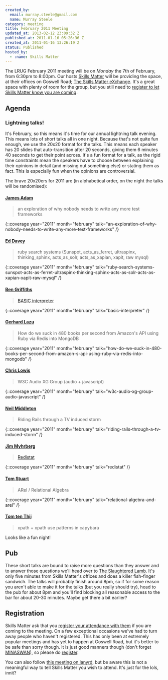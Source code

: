 ```yaml
---
created_by:
  email: murray.steele@gmail.com
  name: Murray Steele
category: meeting
title: February 2011 Meeting
updated_at: 2013-02-12 23:09:32 Z
published_at: 2011-01-16 05:26:36 Z
created_at: 2011-01-16 13:26:19 Z
status: Published
hosted_by:
  - :name: Skills Matter
---
```


The <span class="summary">LRUG February 2011 meeting</span> will be on <span class="dtstart"><span class="value" title="20110207">*Monday* the 7th of February</span>, from <span class="value" title="18:30">6:30pm</span></span> to <span class="dtend" title="20110207T20:00">8:00pm</span>.  Our hosts [Skills Matter](http://skillsmatter.com/) will be providing the space, at <span class="location hcard">their offices on <span class="adr">Goswell Road</span>; <span class="url">[<span class="fn">The Skills Matter eXchange</span>](http://skillsmatter.com/location-details/design-architecture/484/96)</span></span>.  It's a great space with plenty of room for the group, but you still need to <a href="#feb11registration">register to let Skills Matter know you are coming</a>.

Agenda
------

### Lightning talks!

It's February, so this means it's time for our annual lightning talk evening.  This means lots of short talks all in one night.  Because that's not quite fun enough, we use the 20x20 format for the talks.  This means each speaker has 20 slides that auto-transition after 20 seconds, giving them 6 minutes 40 seconds to get their point across.  It's a fun format for a talk, as the rigid time constraints mean the speakers have to choose between explaining their opinions in detail (and missing out something else) or stating them as fact.  This is especially fun when the opinions are controversial.

The brave 20x20ers for 2011 are (in alphabetical order, on the night the talks will be randomised):

#### [James Adam](http://twitter.com/lazyatom)

> an exploration of why nobody needs to write any more test frameworks

{::coverage year="2011" month="february" talk="an-exploration-of-why-nobody-needs-to-write-any-more-test-frameworks" /}

#### [Ed Davey](http://twitter.com/misteredavey)

> ruby search systems (Sunspot, acts\_as\_ferret, ultraspinx,
> thinking\_sphinx, acts\_as\_solr, acts\_as\_xapian, xapit, raw mysql)

{::coverage year="2011" month="february" talk="ruby-search-systems-sunspot-acts-as-ferret-ultraspinx-thinking-sphinx-acts-as-solr-acts-as-xapian-xapit-raw-mysql" /}

#### [Ben Griffiths](http://twitter.com/beng)

> [BASIC interpreter](https://github.com/techbelly/BASIC)

{::coverage year="2011" month="february" talk="basic-interpreter" /}

#### [Gerhard Lazu](http://twitter.com/gerhardlazu)

> How do we suck in 480 books per second from Amazon's API using Ruby via Redis into MongoDB

{::coverage year="2011" month="february" talk="how-do-we-suck-in-480-books-per-second-from-amazon-s-api-using-ruby-via-redis-into-mongodb" /}

#### [Chris Lowis](http://twitter.com/chrislowis)

> W3C Audio XG Group (audio + javascript)

{::coverage year="2011" month="february" talk="w3c-audio-xg-group-audio-javascript" /}

#### [Neil Middleton](http://twitter.com/neilmiddleton)

> Riding Rails through a TV induced storm

{::coverage year="2011" month="february" talk="riding-rails-through-a-tv-induced-storm" /}

#### [Jim Myhrberg](http://twitter.com/jimeh)

> [Redistat](https://github.com/jimeh/redistat)

{::coverage year="2011" month="february" talk="redistat" /}

#### [Tom Stuart](http://twitter.com/tomstuart)

> ARel / Relational Algebra

{::coverage year="2011" month="february" talk="relational-algebra-and-arel" /}

#### [Tom ten Thij](http://twitter.com/tomtt)

> xpath + xpath use patterns in capybara


Looks like a fun night!

Pub
---

These short talks are bound to raise more questions than they answer and to answer those questions we'll head over to [The Slaughtered Lamb](http://www.theslaughteredlambpub.com/).  It's only five minutes from Skills Matter's offices and does a killer fish-finger sandwich.  The talks will probably finish around 8pm, so if for some reason you aren't able to make it for the talks (but you really should try), head to the pub for about 8pm and you'll find blocking all reasonable access to the bar for about 20-30 minutes.  Maybe get there a bit earlier?

Registration <a name="feb11registration">&nbsp;</a>
---------------------------------------------------

Skills Matter ask that you [register your attendance with them](http://skillsmatter.com/event/ajax-ria/lrug-lightning-talks/rl-311) if you are coming to the meeting.  On a few exceptional occasions we've had to turn away people who haven't registered.  This has only been at extremely popular meetings and has yet to happen at Goswell Road, but it's better to be safe than sorry though.  It is just good manners though (don't forget [MINASWAN](http://oreilly.com/ruby/excerpts/ruby-learning-rails/ruby-glossary.html#I_indexterm_d1e32036)), so please do [register](http://skillsmatter.com/event/ajax-ria/lrug-lightning-talks/rl-311).

You can also follow [this meeting on lanyrd](http://lanyrd.com/2011/lrug-feb-2011/), but be aware this is not a meaningful way to tell Skills Matter you wish to attend.  It's just for the lols, innit?
